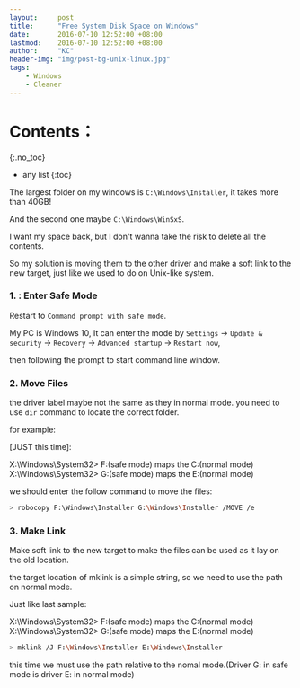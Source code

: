 ```yaml
---
layout:     post
title:      "Free System Disk Space on Windows"
date:       2016-07-10 12:52:00 +08:00
lastmod: 	2016-07-10 12:52:00 +08:00
author:     "KC"
header-img: "img/post-bg-unix-linux.jpg"
tags:
    - Windows
    - Cleaner
---
```


# Contents：
{:.no_toc}
* any list
{:toc}

The largest folder on my windows is `C:\Windows\Installer`, it takes more than 40GB!

And the second one maybe `C:\Windows\WinSxS`.

I want my space back, but I don't wanna take the risk to delete all the contents.

So my solution is moving them to the other driver and make a soft link to the new target, just like we used to do on Unix-like system.

### 1. : Enter Safe Mode

Restart to `Command prompt with safe mode`.

My PC is Windows 10, It can enter the mode by `Settings` -> `Update & security` -> `Recovery` -> `Advanced startup` -> `Restart now`, 

then following the prompt to start command line window.

### 2. Move Files

the driver label maybe not the same as they in normal mode. you need to use `dir` command to locate the correct folder.

for example: 

[JUST this time]:

X:\Windows\System32> F:(safe mode) maps the C:(normal mode)
X:\Windows\System32> G:(safe mode) maps the E:(normal mode)

we should enter the follow command to move the files:

```bash
> robocopy F:\Windows\Installer G:\Windows\Installer /MOVE /e
```

### 3. Make Link

Make soft link to the new target to make the files can be used as it lay on the old location.

the target location of mklink is a simple string, so we need to use the path on normal mode.

Just like last sample:

X:\Windows\System32> F:(safe mode) maps the C:(normal mode)
X:\Windows\System32> G:(safe mode) maps the E:(normal mode)

```bash
> mklink /J F:\Windows\Installer E:\Windows\Installer
```

this time we must use the path relative to the nomal mode.(Driver G: in safe mode is driver E: in normal mode)
